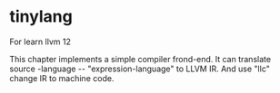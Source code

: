 # tinylang
For learn llvm 12

This chapter implements a simple compiler frond-end. It can
translate source -language -- "expression-language" to LLVM
IR. And use "llc" change IR to machine code.
